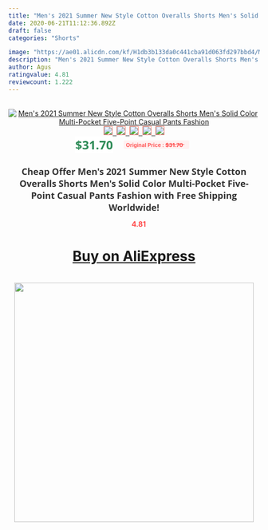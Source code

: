 ```yaml
---
title: "Men's 2021 Summer New Style Cotton Overalls Shorts Men's Solid Color Multi-Pocket Five-Point Casual Pants Fashion"
date: 2020-06-21T11:12:36.892Z
draft: false
categories: "Shorts"

image: "https://ae01.alicdn.com/kf/H1db3b133da0c441cba91d063fd297bbd4/Men-s-2021-Summer-New-Style-Cotton-Overalls-Shorts-Men-s-Solid-Color-Multi-Pocket-Five.jpg"
description: "Men's 2021 Summer New Style Cotton Overalls Shorts Men's Solid Color Multi-Pocket Five-Point Casual Pants Fashion"
author: Agus
ratingvalue: 4.81
reviewcount: 1.222
---
```

<br>
<div style="text-align: center;">
<a href="https://s.click.aliexpress.com/e/_A129a5" target="_blank" rel="nofollow noopener noreferrer"><img alt="Men's 2021 Summer New Style Cotton Overalls Shorts Men's Solid Color Multi-Pocket Five-Point Casual Pants Fashion" class="magnifier-image" src="https://ae01.alicdn.com/kf/H1db3b133da0c441cba91d063fd297bbd4/Men-s-2021-Summer-New-Style-Cotton-Overalls-Shorts-Men-s-Solid-Color-Multi-Pocket-Five.jpg_640x640.jpg">
<br>
<img style="border:1px solid salmon" src="https://ae01.alicdn.com/kf/H1db3b133da0c441cba91d063fd297bbd4/Men-s-2021-Summer-New-Style-Cotton-Overalls-Shorts-Men-s-Solid-Color-Multi-Pocket-Five.jpg_120x120.jpg">&nbsp;&nbsp;<img style="border:1px solid salmon" src="https://ae01.alicdn.com/kf/H90cba193413b4008b5f31490fc002daeQ/Men-s-2021-Summer-New-Style-Cotton-Overalls-Shorts-Men-s-Solid-Color-Multi-Pocket-Five.jpg_120x120.jpg">&nbsp;&nbsp;<img style="border:1px solid salmon" src="https://ae01.alicdn.com/kf/Haccabeeabd19468ea81d6c25faa4ee50a/Men-s-2021-Summer-New-Style-Cotton-Overalls-Shorts-Men-s-Solid-Color-Multi-Pocket-Five.jpg_120x120.jpg">&nbsp;&nbsp;<img style="border:1px solid salmon" src="https://ae01.alicdn.com/kf/H9b050d63585e4bba9168dc1aeb793e9fG/Men-s-2021-Summer-New-Style-Cotton-Overalls-Shorts-Men-s-Solid-Color-Multi-Pocket-Five.jpg_120x120.jpg">&nbsp;&nbsp;<img style="border:1px solid salmon" src="https://ae01.alicdn.com/kf/Hb8ae01eff4b245e3b9fc59bd0df4a11eO/Men-s-2021-Summer-New-Style-Cotton-Overalls-Shorts-Men-s-Solid-Color-Multi-Pocket-Five.jpg_120x120.jpg"></a></div><br0>
<div style="text-align: center;"><span style="background-color: white; border: 0px; box-sizing: border-box; color: seagreen; display: inline-block; font-family: &quot;open sans&quot; , &quot;arial&quot; , &quot;helvetica&quot; , sans-serif , &quot;heiti&quot;; font-size: 24px; font-stretch: inherit; font-weight: 700; line-height: inherit; margin: 0px 10px 0px 0px; padding: 0px; vertical-align: middle;">$31.70 </span>
<span style="background: rgb(255 , 241 , 241); border-radius: 3px; border: 0px; box-sizing: border-box; color: #ff4747; display: inline-block; font-family: inherit; font-size: 12px; font-stretch: inherit; font-style: inherit; font-variant: inherit; font-weight: 600; line-height: inherit; margin: 0px; padding: 2px 5px; transform: scale(0.9); vertical-align: middle;">Original Price : <b style="text-decoration: line-through;">$31.70 </b> &nbsp;&nbsp;</span></div>
<h1 style="color: #333333; display: inline-block; font-family: &quot;open sans&quot; , &quot;arial&quot; , &quot;helvetica&quot; , sans-serif , &quot;heiti&quot;; font-size: 18px; font-stretch: inherit; font-weight: 700; text-align: center;">Cheap Offer Men's 2021 Summer New Style Cotton Overalls Shorts Men's Solid Color Multi-Pocket Five-Point Casual Pants Fashion with Free Shipping Worldwide!</h1>
<div style="color: #ff4747; text-align: center;">
<img src="https://4.bp.blogspot.com/-M0ZcTcb-5uY/XleCXlxnR4I/AAAAAAAAAEc/OrjgMkXV1oMQFaCRZj5HQwOCBcu3w1FegCPcBGAYYCw/s1600/star.png" style="height: 15px;">&nbsp;<b>4.81</b></div>
<div class="button_cont" align="center"><a class="buynow_a" href="https://s.click.aliexpress.com/e/_A129a5" target="_blank" rel="nofollow noopener noreferrer"><H1>Buy on AliExpress</H1></a></div><br>
<div class="separator" style="clear: both; text-align: center;">
<img src="https://lh3.googleusercontent.com/-pTy5HemUv9M/XlePHvY0dAI/AAAAAAAAAE4/0nX5iRUoIWY8eMW9Dpxeirr157OZliDIgCLcBGAsYHQ/s1600/badge.gif" width="480">
</div>
